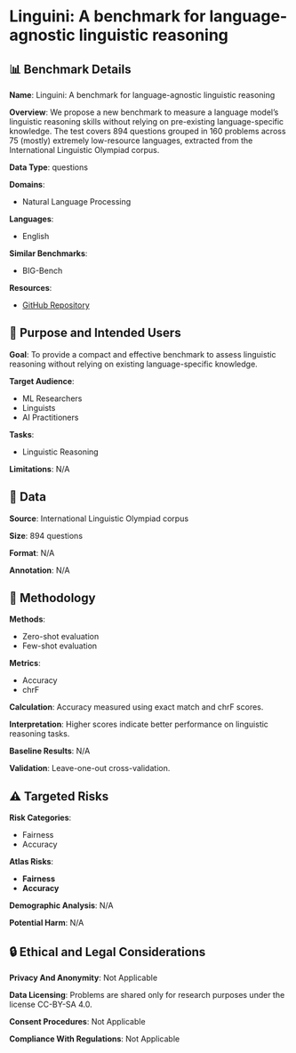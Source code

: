# Linguini: A benchmark for language-agnostic linguistic reasoning

## 📊 Benchmark Details

**Name**: Linguini: A benchmark for language-agnostic linguistic reasoning

**Overview**: We propose a new benchmark to measure a language model’s linguistic reasoning skills without relying on pre-existing language-specific knowledge. The test covers 894 questions grouped in 160 problems across 75 (mostly) extremely low-resource languages, extracted from the International Linguistic Olympiad corpus.

**Data Type**: questions

**Domains**:
- Natural Language Processing

**Languages**:
- English

**Similar Benchmarks**:
- BIG-Bench

**Resources**:
- [GitHub Repository](https://github.com/facebookresearch/linguini)

## 🎯 Purpose and Intended Users

**Goal**: To provide a compact and effective benchmark to assess linguistic reasoning without relying on existing language-specific knowledge.

**Target Audience**:
- ML Researchers
- Linguists
- AI Practitioners

**Tasks**:
- Linguistic Reasoning

**Limitations**: N/A

## 💾 Data

**Source**: International Linguistic Olympiad corpus

**Size**: 894 questions

**Format**: N/A

**Annotation**: N/A

## 🔬 Methodology

**Methods**:
- Zero-shot evaluation
- Few-shot evaluation

**Metrics**:
- Accuracy
- chrF

**Calculation**: Accuracy measured using exact match and chrF scores.

**Interpretation**: Higher scores indicate better performance on linguistic reasoning tasks.

**Baseline Results**: N/A

**Validation**: Leave-one-out cross-validation.

## ⚠️ Targeted Risks

**Risk Categories**:
- Fairness
- Accuracy

**Atlas Risks**:
- **Fairness**
- **Accuracy**

**Demographic Analysis**: N/A

**Potential Harm**: N/A

## 🔒 Ethical and Legal Considerations

**Privacy And Anonymity**: Not Applicable

**Data Licensing**: Problems are shared only for research purposes under the license CC-BY-SA 4.0.

**Consent Procedures**: Not Applicable

**Compliance With Regulations**: Not Applicable
